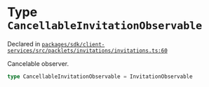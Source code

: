 # Type `CancellableInvitationObservable`
Declared in [`packages/sdk/client-services/src/packlets/invitations/invitations.ts:60`](https://github.com/dxos/protocols/blob/main/packages/sdk/client-services/src/packlets/invitations/invitations.ts#L60)


Cancelable observer.

```ts
type CancellableInvitationObservable = InvitationObservable
```
